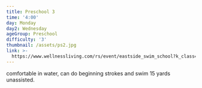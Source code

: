 ```yaml
---
title: Preschool 3
time: '4:00'
day: Monday
day2: Wednesday
ageGroup: Preschool
difficulty: '3'
thumbnail: /assets/ps2.jpg
link: >-
  https://www.wellnessliving.com/rs/event/eastside_swim_school?k_class=93130&k_class_tab=10864
---
```

comfortable in water, can do beginning strokes and swim 15 yards unassisted.
